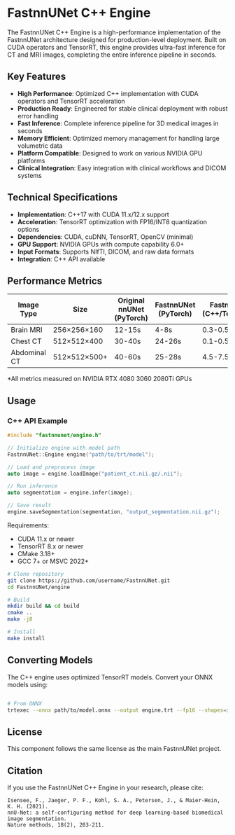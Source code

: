 # FastnnUNet C++ Engine

The FastnnUNet C++ Engine is a high-performance implementation of the FastnnUNet architecture designed for production-level deployment. Built on CUDA operators and TensorRT, this engine provides ultra-fast inference for CT and MRI images, completing the entire inference pipeline in seconds.

## Key Features

- **High Performance**: Optimized C++ implementation with CUDA operators and TensorRT acceleration
- **Production Ready**: Engineered for stable clinical deployment with robust error handling
- **Fast Inference**: Complete inference pipeline for 3D medical images in seconds
- **Memory Efficient**: Optimized memory management for handling large volumetric data
- **Platform Compatible**: Designed to work on various NVIDIA GPU platforms
- **Clinical Integration**: Easy integration with clinical workflows and DICOM systems

## Technical Specifications

- **Implementation**: C++17 with CUDA 11.x/12.x support
- **Acceleration**: TensorRT optimization with FP16/INT8 quantization options
- **Dependencies**: CUDA, cuDNN, TensorRT, OpenCV (minimal)
- **GPU Support**: NVIDIA GPUs with compute capability 6.0+
- **Input Formats**: Supports NIfTI, DICOM, and raw data formats
- **Integration**: C++ API available

## Performance Metrics

| Image Type | Size | Original nnUNet (PyTorch) | FastnnUNet (PyTorch) | FastnnUNet (C++/TensorRT) |
|------------|------|--------------------------|---------------------|--------------------------|
| Brain MRI  | 256×256×160 | 12-15s | 4-8s | 0.3-0.5s |
| Chest CT   | 512×512×400 | 30-40s | 24-26s | 0.1-0.5s |
| Abdominal CT | 512×512×500+ | 40-60s | 25-28s | 4.5-7.5s |

*All metrics measured on NVIDIA RTX 4080 3060 2080Ti GPUs

## Usage

### C++ API Example

```cpp
#include "fastnnunet/engine.h"

// Initialize engine with model path
FastnnUNet::Engine engine("path/to/trt/model");

// Load and preprocess image
auto image = engine.loadImage("patient_ct.nii.gz/.nii");

// Run inference
auto segmentation = engine.infer(image);

// Save result
engine.saveSegmentation(segmentation, "output_segmentation.nii.gz");
```


Requirements:
- CUDA 11.x or newer
- TensorRT 8.x or newer
- CMake 3.18+
- GCC 7+ or MSVC 2022+

```bash
# Clone repository
git clone https://github.com/username/FastnnUNet.git
cd FastnnUNet/engine

# Build
mkdir build && cd build
cmake ..
make -j8

# Install
make install
```

## Converting Models

The C++ engine uses optimized TensorRT models. Convert your ONNX models using:

```bash

# From ONNX
trtexec --onnx path/to/model.onnx --output engine.trt --fp16 --shapes=input:batch_size x 1 x D x H x W
```

## License

This component follows the same license as the main FastnnUNet project.

## Citation

If you use the FastnnUNet C++ Engine in your research, please cite:

```
Isensee, F., Jaeger, P. F., Kohl, S. A., Petersen, J., & Maier-Hein, K. H. (2021). 
nnU-Net: a self-configuring method for deep learning-based biomedical image segmentation. 
Nature methods, 18(2), 203-211.
``` 